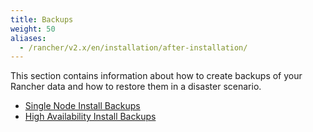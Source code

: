 ```yaml
---
title: Backups
weight: 50
aliases:
  - /rancher/v2.x/en/installation/after-installation/
---
```

This section contains information about how to create backups of your Rancher data and how to restore them in a disaster scenario.

- [Single Node Install Backups](./single-node-backups/)
- [High Availability Install Backups](./ha-backups/)
